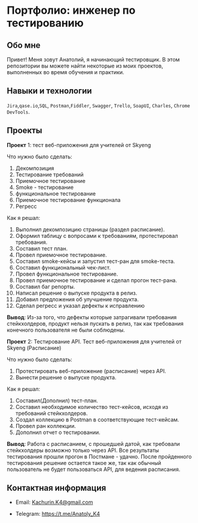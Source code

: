 # Портфолио: инженер по тестированию #

## Обо мне ##

Привет! Меня зовут Анатолий, я начинающий тестировщик. 
В этом репозитории вы можете найти некоторые из моих проектов, выполненных во время обучения и практики.

## Навыки и технологии ##

`Jira`,`qase.io`,`SQL`, `Postman`,`Fiddler`, `Swagger`, `Trello`,
`SoapUI`, `Charles`, `Chrome DevTools`.

## Проекты

**Проект** 1: тест веб-приложения для учителей от Skyeng

Что нужно было сделать:
1. Декомпозиция
2. Тестирование требований 
3. Приемочное тестирование
4. Smoke - тестирование
5. функциональное тестирование
6. Приемочное тестирование функционала
7. Регресс

Как я решал:
1. Выполнил декомпозицию страницы (раздел расписание).
2. Оформил таблицу с вопросами к требованиям, протестировал требования.
3. Составил тест план.
4. Провел приемочное тестирование.
5. Составил smoke-кейсы и запустил тест-ран для smoke-теста.
6. Составил функциональный чек-лист.
7. Провел функциональное тестирование.
8. Провел приемочное тестирование и сделал прогон тест-рана.
9. Составил баг репорты.
10. Написал решение о выпуске продукта в релиз.
11. Добавил предложения об улучшение продукта.
12. Сделал регресс и указал дефекты к исправлению

**Вывод**: Из-за того, что дефекты которые затрагивали требования стейкхолдеров, продукт нельзя пускать в релиз,
так как требования конечного пользователя не были соблюдены.

**Проект** 2: Тестирование API. Тест веб-приложения для учителей от Skyeng (Расписание) 

Что нужно было сделать:
1. Протестировать веб-приложение (расписание) через API.
2. Вынести решение о выпуске продукта.

Как я решал:
1. Составил(Дополнил) тест-план.
2. Составил необходимое количество тест-кейсов, исходя из требований стейкхолдеров.
3. Создал коллекцию в Postman в соответствующие тест-кейсам.
4. Провел ран коллекции.
5. Дополнил отчет о тестировании.
 
**Вывод**: Работа с расписанием, с прошедшей датой, как требовали стейкхолдеры возможно только через API. Все результаты тестирования прошли прогон в Постмане - удачно.
После пройденного тестирования решение остается такое же, так как обычный пользователь не будет пользоваться API, для ведения расписания. 

## Контактная информация

- Email: Kachurin.K4@gmail.com 

- Telegram: https://t.me/Anatoly_K4

